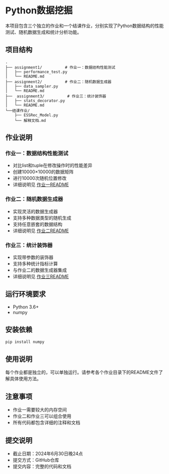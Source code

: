 # Python数据挖掘


本项目包含三个独立的作业和一个结课作业，分别实现了Python数据结构的性能测试、随机数据生成和统计分析功能。

## 项目结构
```
.
├── assignment1/          # 作业一：数据结构性能测试
│   ├── performance_test.py
│   └── README.md
├── assignment2/          # 作业二：随机数据生成器
│   ├── data_sampler.py
│   └── README.md
├──  assignment3/          # 作业三：统计装饰器
│   ├── stats_decorator.py
│   └── README.md
└──结课作业/
    ├── ESSRec_Model.py
    └── 解释文档.md
```

## 作业说明

### 作业一：数据结构性能测试
- 对比list和tuple在修改操作时的性能差异
- 创建10000×10000的数据矩阵
- 进行10000次随机位置修改
- 详细说明见 [作业一README](assignment1/README.md)

### 作业二：随机数据生成器
- 实现灵活的数据生成器
- 支持多种数据类型的随机生成
- 支持任意嵌套的数据结构
- 详细说明见 [作业二README](assignment2/README.md)

### 作业三：统计装饰器
- 实现带参数的装饰器
- 支持多种统计指标计算
- 与作业二的数据生成器集成
- 详细说明见 [作业三README](assignment3/README.md)

## 运行环境要求
- Python 3.6+
- numpy

## 安装依赖
```bash
pip install numpy
```

## 使用说明
每个作业都是独立的，可以单独运行。请参考各个作业目录下的README文件了解具体使用方法。

## 注意事项
- 作业一需要较大的内存空间
- 作业二和作业三可以组合使用
- 所有代码都包含详细的注释和文档

## 提交说明
- 截止日期：2024年6月30日晚24点
- 提交方式：GitHub仓库
- 提交内容：完整的代码和文档 
